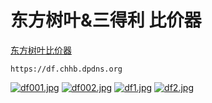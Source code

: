 # 东方树叶&三得利  比价器
[东方树叶比价器](https://df.chhb.dpdns.org/)
```
https://df.chhb.dpdns.org
```

[![df001.jpg](https://image.dooo.ng/c/2025/08/21/68a697dc3001e.jpg)](https://image.dooo.ng/c/2025/08/21/68a697dc3001e.jpg)
[![df002.jpg](https://image.dooo.ng/c/2025/08/21/68a697dda9ada.jpg)](https://image.dooo.ng/c/2025/08/21/68a697dda9ada.jpg)
[![df1.jpg](https://image.dooo.ng/c/2025/08/21/68a664b1efa95.jpg)](https://image.dooo.ng/c/2025/08/21/68a664b1efa95.jpg)
[![df2.jpg](https://image.dooo.ng/c/2025/08/21/68a664ace26a9.jpg)](https://image.dooo.ng/c/2025/08/21/68a664ace26a9.jpg)
